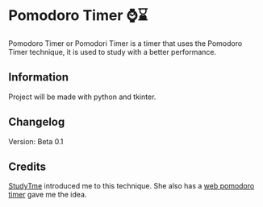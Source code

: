 # Pomodoro Timer :watch::hourglass:
Pomodoro Timer or Pomodori Timer is a timer that uses the Pomodoro Timer technique, it is used to study with a better performance.

## Information
Project will be made with python and tkinter.

## Changelog
Version: Beta 0.1

## Credits
[StudyTme](https://www.twitch.tv/studytme) introduced me to this technique. She also has a [web pomodoro timer](https://studywithme.io/aesthetic-pomodoro-timer/) gave me the idea.